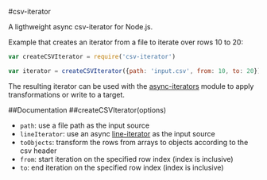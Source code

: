 #csv-iterator

A ligthweight async csv-iterator for Node.js.

Example that creates an iterator from a file to iterate over rows 10 to 20:

``` js
var createCSVIterator = require('csv-iterator')

var iterator = createCSVIterator({path: 'input.csv', from: 10, to: 20})
```

The resulting iterator can be used with the [async-iterators](https://github.com/mirkokiefer/async-iterators) module to apply transformations or write to a target.

##Documentation
##createCSVIterator(options)

- `path`: use a file path as the input source
- `lineIterator`: use an async [line-iterator](https://github.com/mirkokiefer/line-iterator) as the input source
- `toObjects`: transform the rows from arrays to objects according to the csv header
- `from`: start iteration on the specified row index (index is inclusive)
- `to`: end iteration on the specified row index (index is inclusive)
